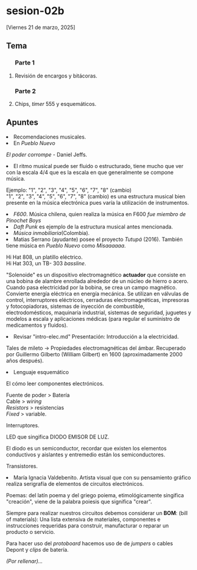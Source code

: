 # sesion-02b
<html lang="es">
<body>
  <p>[Viernes 21 de marzo, 2025]</p>
  <h2>Tema</h2>
  <ol>
    <h3>Parte 1</h3>
      <li>Revisión de encargos y bitácoras.</li>
    <h3>Parte 2</h3>
      <li>Chips, <i>timer</i> 555 y esquemáticos.</li>
  </ol>
  <h2>Apuntes</h2>
  <li>Recomendaciones musicales.</li>
  <li>En <i>Pueblo Nuevo</i></li>
    <p><i>El poder corrompe</i> - Daniel Jeffs.</p>
  <li>El ritmo musical puede ser fluido o estructurado, tiene mucho que ver con la escala 4/4 que es la escala en que generalmente se compone música.</li>
    <p>Ejemplo: "1", "2", "3", "4", "5", "6", "7", "8" (cambio) <br> "1", "2", "3", "4", "5", "6", "7", "8" (cambio) es una estructura musical bien presente en la música electrónica pues varía la utilización de instrumentos.</p>
  <li><i>F600</i>. Música chilena, quien realiza la música en F600 <i>fue miembro de Pinochet Boys</i></li>
  <li><i>Daft Punk</i> es ejemplo de la estructura musical antes mencionada.</li>
  <li><i>Música inmobiliaria</i>(Colombia).</li>
  <li>Matias Serrano (ayudante) posee el proyecto <i>Tutupá</i> (2016). También tiene música en <i>Pueblo Nuevo</i> como <i>Misaaaaaa</i>.</li>
    <p>Hi Hat 808, un platillo eléctrico. <br> Hi Hat 303, un TB- 303 <i>bassline</i>.</p>
   <p>"Solenoide" es un dispositivo electromagnético <b>actuador</b> que consiste en una bobina de alambre enrollada alrededor de un núcleo de hierro o acero. Cuando pasa electricidad por la bobina, se crea un campo magnético. Convierte energía eléctrica en energía mecánica. Se utilizan en válvulas de control, interruptores eléctricos, cerraduras electromagnéticas, impresoras y fotocopiadoras, sistemas de inyección de combustible, electrodomésticos, maquinaria industrial, sistemas de seguridad, juguetes y modelos a escala y aplicaciones médicas (para regular el suministro de medicamentos y fluidos).</p>
 <li>Revisar "intro-elec.md" Presentación: Introducción a la electricidad.</li>
   <p>Tales de mileto -> Propiedades electromagnéticas del ámbar. Recuperado por Guillermo Gilberto (William Gilbert) en 1600 (aproximadamente 2000 años después).</p>
 <li>Lenguaje esquemático</li>
   <p>El cómo leer componentes electrónicos.</p>
  <p>Fuente de poder > Batería <br> Cable > <i>wiring</i> <br> <i>Resistors</i> > resistencias <br> <i>Fixed</i> > variable.</p>
  <p>Interruptores.</p>
  <p>LED que singifica DIODO EMISOR DE LUZ.</p>
  <p>El diodo es un semiconductor, recordar que existen los elementos conductivos y aislantes y entremedio están los semiconductores.</p>
  <p>Transistores.</p>
  <li>María Ignacia Valdebenito. Artista visual que con su pensamiento gráfico realiza serigrafía de elementos de circuitos electrónicos.</li>
  <p>Poemas: del latín poema y del griego poiema, etimológicamente singifica "creación", viene de la palabra poiesis que significa "crear".</p>
  <p>Siempre para realizar nuestros circuitos debemos considerar un <b>BOM</b>: (bill of materials): Una lista extensiva de materiales, componentes e instrucciones requeridas para construir, manufacturar o reparar un producto o servicio.</p>
  <p>Para hacer uso del <i>protoboard</i> hacemos uso de de <i>jumpers</i> o cables Depont y <i>clips</i> de batería.</p>
  <p><i>(Por rellenar)...</i></p>
</body>
</html>
